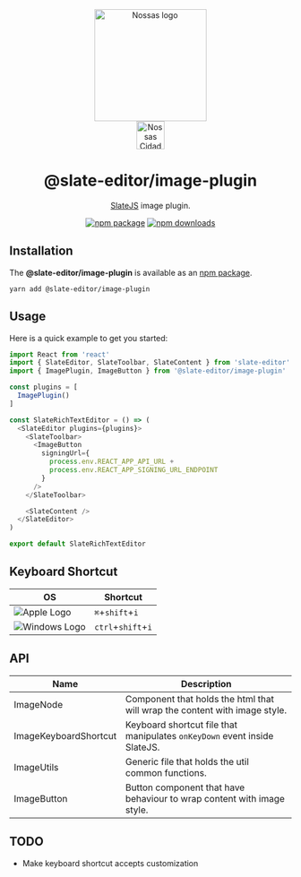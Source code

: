 <div align="center">
  <a href="https://www.en.nossas.org" rel="noopener" target="_blank">
    <img
      width="200"
      src="https://s3.amazonaws.com/hub-central/uploads/logo-nossas-20170517185909.svg"
      alt="Nossas logo"
      title="Nossas"
    />
  </a>
</div>
<div align="center">
  <img
    src="https://www.psdmockups.com/wp-content/uploads/2016/07/slatejs-520x292.jpg"
    alt="Nossas Cidades logo"
    title="Nossas Cidades"
    height="50"
  />
</div>

<h1 align="center">@slate-editor/image-plugin</h1>

<div align="center">

[SlateJS](https://github.com/ianstormtaylor/slate) image plugin.

[![npm package](https://img.shields.io/npm/v/@slate-editor/image-plugin.svg?maxAge=60)](https://www.npmjs.com/package/@slate-editor/image-plugin)
[![npm downloads](https://img.shields.io/npm/dt/@slate-editor/image-plugin.svg?maxAge=60)](https://www.npmjs.com/package/@slate-editor/image-plugin)

</div>

## Installation
The **@slate-editor/image-plugin** is available as an [npm package](https://www.npmjs.com/package/@slate-editor/image-plugin).

```
yarn add @slate-editor/image-plugin
```

## Usage
Here is a quick example to get you started:

```js
import React from 'react'
import { SlateEditor, SlateToolbar, SlateContent } from 'slate-editor'
import { ImagePlugin, ImageButton } from '@slate-editor/image-plugin'

const plugins = [
  ImagePlugin()
]

const SlateRichTextEditor = () => (
  <SlateEditor plugins={plugins}>
    <SlateToolbar>
      <ImageButton
        signingUrl={
          process.env.REACT_APP_API_URL +
          process.env.REACT_APP_SIGNING_URL_ENDPOINT
        }
      />
    </SlateToolbar>

    <SlateContent />
  </SlateEditor>
)

export default SlateRichTextEditor
```

## Keyboard Shortcut

| OS                       | Shortcut            |
|--------------------------|---------------------|
| ![Apple Logo][apple]     | `⌘`+`shift`+`i`     |
| ![Windows Logo][windows] | `ctrl`+`shift`+`i`  |

## API

| Name                  | Description                                                                |
|-----------------------|----------------------------------------------------------------------------|
| ImageNode             | Component that holds the html that will wrap the content with image style. |
| ImageKeyboardShortcut | Keyboard shortcut file that manipulates `onKeyDown` event inside SlateJS.  |
| ImageUtils            | Generic file that holds the util common functions.                         |
| ImageButton           | Button component that have behaviour to wrap content with image style.     |

## TODO

- Make keyboard shortcut accepts customization

[apple]: https://cdn2.iconfinder.com/data/icons/designer-skills/128/apple-ios-system-platform-os-mac-linux-48.png
[windows]: https://cdn2.iconfinder.com/data/icons/designer-skills/128/windows-48.png
